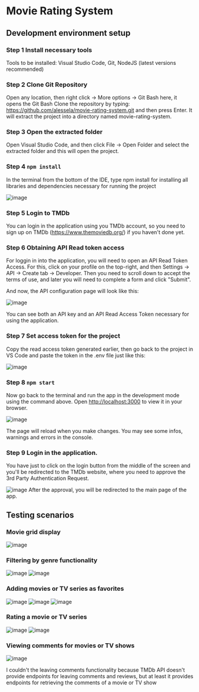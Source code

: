 # Movie Rating System

## Development environment setup

### Step 1 Install necessary tools
Tools to be installed: Visual Studio Code, Git, NodeJS (latest versions recommended)

### Step 2 Clone Git Repository
Open any location, then right click -> More options -> Git Bash here, it opens the Git Bash
Clone the repository by typing: https://github.com/alessela/movie-rating-system.git
and then press Enter.
It will extract the project into a directory named movie-rating-system.

### Step 3 Open the extracted folder
Open Visual Studio Code, and then click File -> Open Folder and select the extracted folder and this will open the project.

### Step 4 `npm install`
In the terminal from the bottom of the IDE, type npm install for installing all libraries and dependencies necessary for running the project

![image](https://github.com/user-attachments/assets/fd1a257b-bcca-4fc2-bfa8-a8458ae246f8)

### Step 5 Login to TMDb
You can login in the application using you TMDb account, so you need to sign up on TMDb (https://www.themoviedb.org/) if you haven't done yet.

### Step 6 Obtaining API Read token access
For loggin in into the application, you will need to open an API Read Token Access.
For this, click on your profile on the top-right, and then Settings -> API -> Create tab -> Developer.
Then you need to scroll down to accept the terms of use, and later you will need to complete a form and click "Submit".

And now, the API configuration page will look like this:

![image](https://github.com/user-attachments/assets/626ca557-f29e-4dcb-89e4-07f86ec30507)

You can see both an API key and an API Read Access Token necessary for using the application.

### Step 7 Set access token for the project

Copy the read access token generated earlier, then go back to the project in VS Code and paste the token in the .env file just like this:

![image](https://github.com/user-attachments/assets/8298836b-dc91-415e-9eb0-1e83ae9cabbf)

### Step 8 `npm start`
Now go back to the terminal and run the app in the development mode using the command above.
Open [http://localhost:3000](http://localhost:3000) to view it in your browser.

![image](https://github.com/user-attachments/assets/0a170b55-7963-45fb-b0f1-2a21c4e6654e)

The page will reload when you make changes.
You may see some infos, warnings and errors in the console.

### Step 9 Login in the application.
You have just to click on the login button from the middle of the screen and you'll be redirected to the TMDb website, where you need to approve the 3rd Party Authentication Request.

![image](https://github.com/user-attachments/assets/74b3e45b-458b-4752-b041-c49702e36362)
After the approval, you will be redirected to the main page of the app.

## Testing scenarios

### Movie grid display

![image](https://github.com/user-attachments/assets/5e5be8ad-fe08-4c31-aff6-fb74cae365b2)

### Filtering by genre functionality

![image](https://github.com/user-attachments/assets/4d025dd0-5e70-4acf-9c73-089ba85cb794)
![image](https://github.com/user-attachments/assets/7004306a-ff44-405c-82d7-49aa72a2c343)

### Adding movies or TV series as favorites
![image](https://github.com/user-attachments/assets/e944f3a2-1fd3-4185-a7ef-de40d3935989)
![image](https://github.com/user-attachments/assets/53d6f265-b51d-40cc-b836-99721f8e4be1)
![image](https://github.com/user-attachments/assets/a75db45e-3798-44bf-8911-1771c456342b)

### Rating a movie or TV series
![image](https://github.com/user-attachments/assets/b25f9e2a-8fa2-412e-a0db-fe4cdcfd9ac1)
![image](https://github.com/user-attachments/assets/386a0108-06a7-4ef9-9ae9-8bbbb0d499d4)

### Viewing comments for movies or TV shows
![image](https://github.com/user-attachments/assets/645ebe2e-b4ce-40f2-ab41-41a0dcd37a4c)

I couldn't the leaving comments functionality because TMDb API doesn't provide endpoints for leaving comments and reviews, but at least it provides endpoints for retrieving the comments of a movie or TV show
